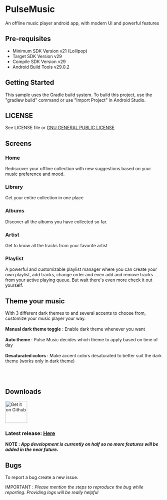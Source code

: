 # PulseMusic

 An offline music player android app, with modern UI and powerful features

## Pre-requisites
- Minimum SDK Version v21 (Lollipop)
- Target SDK Version  v29
- Compile SDK Version v29
- Android Build Tools v29.0.2

## Getting Started

This sample uses the Gradle build system. To build this project, use the
"gradlew build" command or use "Import Project" in Android Studio.

## LICENSE

See LICENSE file or [GNU GENERAL PUBLIC LICENSE](https://www.gnu.org/licenses/gpl-3.0.en.html)

## Screens

### Home
Rediscover your offline collection with new suggestions based on your music preference
and mood.

### Library
Get your entire collection in one place

### Albums
Discover all the albums you have collected so far.

### Artist
Get to know all the tracks from your favorite artist

### Playlist
A powerful and customizable playlist manager where you can create your own playlist,
add tracks, change order and even add and remove tracks from your active playing queue.
But wait there's even more check it out yourself.

## Theme your music
With 3 different dark themes to and several accents to choose from, customize your music player your way.
<br></br>
**Manual dark theme toggle** : Enable dark theme whenever you want
<br></br>
**Auto theme** : Pulse Music decides which theme to apply based on time of day
<br></br>
**Desaturated colors** : Make accent colors desaturated to better suit the dark theme (works only in dark theme)

<br></br>
## Downloads
[<img alt="Get it on Github" height="70" src="https://raw.githubusercontent.com/flocke/andOTP/master/assets/badges/get-it-on-github.png">](https://github.com/HardcodeCoder/PulseMusic/releases/)
### Latest release: [Here](https://github.com/HardcodeCoder/PulseMusic/releases/latest/download/PulseMusic_v2.0.0_release.apk)


**NOTE : *App development is currently on half so no more features will be added in the near future*.**

## Bugs
To report a bug create a new issue.

IMPORTANT : *Please mention the steps to reproduce the bug while reporting. Providing logs will be really helpful*

